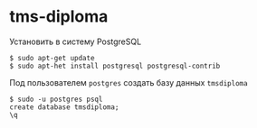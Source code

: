 # tms-diploma

Установить в систему PostgreSQL
```
$ sudo apt-get update
$ sudo apt-het install postgresql postgresql-contrib
```
Под пользователем `postgres` создать базу данных `tmsdiploma`
```
$ sudo -u postgres psql
create database tmsdiploma;
\q
```

